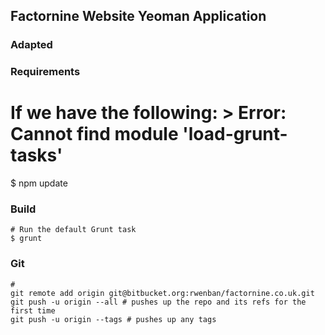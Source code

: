 ## Factornine Website Yeoman Application

### Adapted 

### Requirements
   # If we have the following: > Error: Cannot find module 'load-grunt-tasks'
   
   $ npm update
   
   
### Build
    # Run the default Grunt task
	$ grunt
	
### Git
    #
    git remote add origin git@bitbucket.org:rwenban/factornine.co.uk.git
    git push -u origin --all # pushes up the repo and its refs for the first time
    git push -u origin --tags # pushes up any tags
